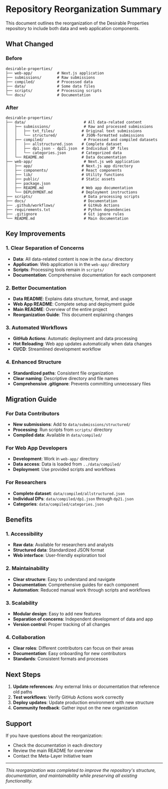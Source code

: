 # Repository Reorganization Summary

This document outlines the reorganization of the Desirable Properties repository to include both data and web application components.

## What Changed

### Before
```
desirable-properties/
├── web-app/           # Next.js application
├── submissions/       # Raw submissions
├── compiled/          # Processed data
├── data/              # Some data files
├── scripts/           # Processing scripts
└── docs/              # Documentation
```

### After
```
desirable-properties/
├── data/                          # All data-related content
│   ├── submissions/               # Raw and processed submissions
│   │   ├── txt_files/            # Original text submissions
│   │   └── structured/           # JSON-formatted submissions
│   ├── compiled/                  # Processed and compiled datasets
│   │   ├── allstructured.json    # Complete dataset
│   │   ├── dp1.json - dp21.json  # Individual DP files
│   │   └── categories.json       # Categorized data
│   └── README.md                 # Data documentation
├── web-app/                       # Next.js web application
│   ├── app/                      # Next.js app directory
│   ├── components/               # React components
│   ├── lib/                      # Utility functions
│   ├── public/                   # Static assets
│   ├── package.json
│   ├── README.md                 # Web app documentation
│   └── DEPLOYMENT.md             # Deployment instructions
├── scripts/                       # Data processing scripts
├── docs/                          # Documentation
├── .github/workflows/             # GitHub Actions
├── requirements.txt               # Python dependencies
├── .gitignore                     # Git ignore rules
└── README.md                      # Main documentation
```

## Key Improvements

### 1. **Clear Separation of Concerns**
- **Data**: All data-related content is now in the `data/` directory
- **Application**: Web application is in the `web-app/` directory
- **Scripts**: Processing tools remain in `scripts/`
- **Documentation**: Comprehensive documentation for each component

### 2. **Better Documentation**
- **Data README**: Explains data structure, format, and usage
- **Web App README**: Complete setup and deployment guide
- **Main README**: Overview of the entire project
- **Reorganization Guide**: This document explaining changes

### 3. **Automated Workflows**
- **GitHub Actions**: Automatic deployment and data processing
- **Hot Reloading**: Web app updates automatically when data changes
- **CI/CD**: Streamlined development workflow

### 4. **Enhanced Structure**
- **Standardized paths**: Consistent file organization
- **Clear naming**: Descriptive directory and file names
- **Comprehensive .gitignore**: Prevents committing unnecessary files

## Migration Guide

### For Data Contributors
- **New submissions**: Add to `data/submissions/structured/`
- **Processing**: Run scripts from `scripts/` directory
- **Compiled data**: Available in `data/compiled/`

### For Web App Developers
- **Development**: Work in `web-app/` directory
- **Data access**: Data is loaded from `../data/compiled/`
- **Deployment**: Use provided scripts and workflows

### For Researchers
- **Complete dataset**: `data/compiled/allstructured.json`
- **Individual DPs**: `data/compiled/dp1.json` through `dp21.json`
- **Categories**: `data/compiled/categories.json`

## Benefits

### 1. **Accessibility**
- **Raw data**: Available for researchers and analysts
- **Structured data**: Standardized JSON format
- **Web interface**: User-friendly exploration tool

### 2. **Maintainability**
- **Clear structure**: Easy to understand and navigate
- **Documentation**: Comprehensive guides for each component
- **Automation**: Reduced manual work through scripts and workflows

### 3. **Scalability**
- **Modular design**: Easy to add new features
- **Separation of concerns**: Independent development of data and app
- **Version control**: Proper tracking of all changes

### 4. **Collaboration**
- **Clear roles**: Different contributors can focus on their areas
- **Documentation**: Easy onboarding for new contributors
- **Standards**: Consistent formats and processes

## Next Steps

1. **Update references**: Any external links or documentation that reference old paths
2. **Test workflows**: Verify GitHub Actions work correctly
3. **Deploy updates**: Update production environment with new structure
4. **Community feedback**: Gather input on the new organization

## Support

If you have questions about the reorganization:
- Check the documentation in each directory
- Review the main README for overview
- Contact the Meta-Layer Initiative team

---

*This reorganization was completed to improve the repository's structure, documentation, and maintainability while preserving all existing functionality.* 